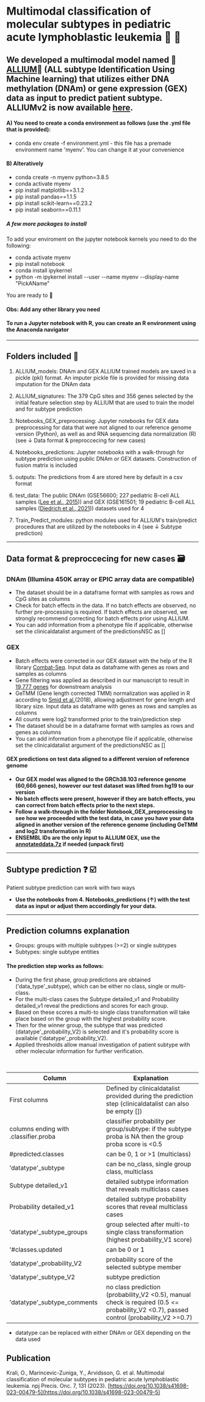 # Multimodal classification of molecular subtypes in pediatric acute lymphoblastic leukemia  :girl: :boy:

## We developed a multimodal model named :onion:[ALLIUM](https://doi.org/10.1038/s41698-023-00479-5):garlic: (ALL subtype Identification Using Machine learning) that utilizes either DNA methylation (DNAm) or gene expression (GEX) data as input to predict patient subtype. ALLIUMv2 is now available [here](https://github.com/Molmed/allium.git).

#### A) You need to create a conda environment as follows (use the .yml file that is provided):

+ conda env create -f environment.yml - this file has a premade environment name 'myenv'. You can change it at your convenience 

#### B) Alteratively 

+ conda create -n myenv python=3.8.5
+ conda activate myenv
+ pip install matplotlib==3.1.2
+ pip install pandas==1.1.5
+ pip install scikit-learn==0.23.2
+ pip install seaborn==0.11.1

##### A few more packages to install 

To add your enviroment on the jupyter notebook kernels you need to do the following:
+ conda activate myenv
+ pip install notebook
+ conda install ipykernel
+ python -m ipykernel install --user --name myenv --display-name "PickAName"

You are ready to :rocket:

#### Obs: Add any other library you need 
#### To run a Jupyter notebook with R, you can create an R environment using the Anaconda navigator
---


## Folders included :file_folder:

1. ALLIUM_models: DNAm and GEX ALLIUM trained models are saved in a pickle (pkl) format. An imputer pickle file is provided for missing data imputation for the DNAm data

2. ALLIUM_signatures: The 379 CpG sites and 356 genes selected by the initial feature selection step by ALLIUM that are used to train the model and for subtype prediction

3. Notebooks_GEX_preprocessing: Jupyter notebooks for GEX data preprocessing for data that were not aligned to our reference genome version (Python), as well as and RNA sequencing data normalization (R)(see &#8595; Data format & preproccecing for new cases)

4. Notebooks_predictions: Jupyter notebooks with a walk-through for subtype prediction using public DNAm or GEX datasets. Construction of fusion matrix is included

5. outputs: The predictions from 4 are stored here by default in a csv format

6. test_data: The public DNAm (GSE56600; 227 pediatric B-cell ALL samples ([Lee et al., 2015](https://doi.org/10.1093/nar/gkv103))) and GEX (GSE161501; 19 pediatric B-cell ALL samples ([Diedrich et al., 2021](https://doi.org/10.1038/s41375-021-01209-1))) datasets used for 4

7. Train_Predict_modules: python modules used for ALLIUM's train/predict procedures that are utilized by the notebooks in 4 (see &#8595; Subtype prediction)

---


## Data format & preproccecing for new cases :card_file_box:
### DNAm (Illumina 450K array or EPIC array data are compatible)

+ The dataset should be in a dataframe format with samples as rows and CpG sites as columns
+ Check for batch effects in the data. If no batch effects are observed, no further pre-processing is required. If batch effects are observed, we strongly recommend correcting for batch effects prior using ALLIUM.
+ You can add information from a phenotype file if applicable, otherwise set the clinicaldatalist argument of the predictionsNSC as []



### GEX
+ Batch effects were corrected in our GEX dataset with the help of the R library [Combat-Seq](https://github.com/zhangyuqing/ComBat-seq). Input data as dataframe with genes as rows and samples as columns
+ Gene filtering was applied as described in our manuscript to result in [19,777 genes](./Notebooks_GEX_preprocessing/data/) for downstream analysis
+ GeTMM (Gene length corrected TMM) normalization was applied in R according to [Smid et al.](https://doi.org/10.1186/s12859-018-2246-7)(2018), allowing adjustment for gene length and library size. Input data as dataframe with genes as rows and samples as columns
+ All counts were log2 transformed prior to the train/prediction step
+ The dataset should be in a dataframe format with samples as rows and genes as columns
+ You can add information from a phenotype file if applicable, otherwise set the clinicaldatalist argument of the predictionsNSC as []

#### GEX predictions on test data aligned to a different version of reference genome

+ **Our GEX model was aligned to the GRCh38.103 reference genome (60,666 genes), however our test dataset was lifted from hg19 to our version**
+ **No batch effects were present, however if they are batch effects, you can correct from batch effects prior to the next steps.**
+ **Follow a walk-through in the folder Notebook_GEX_preprocessing to see how we proceeded with the test data, in case you have your data aligned in another version of the reference genome (including GeTMM and log2 transformation in R)**
+ **ENSEMBL IDs are the only input to ALLIUM GEX, use the [annotateddata.7z](./Notebooks_GEX_preprocessing/data/) if needed (unpack first)**


---

## Subtype prediction :question: :ballot_box_with_check:

Patient subtype prediction can work with two ways
+ **Use the notebooks from 4. Notebooks_predictions (&#8593;) with the test data as input or adjust them accordingly for your data.**

---
## Prediction columns explanation
+ Groups: groups with multiple subtypes (>=2) or single subtypes
+ Subtypes: single subtype entities
#### The prediction step works as follows:
+ During the first phase, group predictions are obtained ('data_type'_subtype), which can be either no class, single or multi-class. 
+ For the multi-class cases the Subtype detailed_v1 and Probability detailed_v1 reveal the predictions and scores for each group. 
+ Based on these scores a multi-to single class transformation will take place based on the group with the highest probability score.
+ Then for the winner group, the subtype that was predicted (datatype'_probability_V2) is selected and it's probability score is available ('datatype'_probability_V2).
+ Applied thresholds allow manual investigation of patient subtype with other molecular information for further verification.

<br>


| Column | Explanation |
| --- | --- |
| First columns | Defined by clinicaldatalist provided during the prediction step (clinicaldatalist can also be empty [])|
| columns ending with .classifier.proba | classifier probability per group/subtype: if the subtype proba is NA then the group proba score is <0.5|
| #predicted.classes | can be 0, 1 or >1 (multiclass) |
|'datatype'_subtype | can be no_class, single group class, multiclass|
| Subtype detailed_v1 | detailed subtype information that reveals multiclass cases|
| Probability detailed_v1 | detailed subtype probability scores that reveal multiclass cases|
|'datatype'_subtype_groups | group selected after multi-to single class transformation (highest probability_V1 score)|
|'#classes.updated | can be 0 or 1|
|'datatype'_probability_V2 | probability score of the selected subtype member|
|'datatype'_subtype_V2 | subtype prediction|
|'datatype'_subtype_comments | no class prediction (probability_V2 <0.5), manual check is required (0.5 <= probability_V2 <0.7), passed control (probability_V2 >=0.7)|


+ datatype can be replaced with either DNAm or GEX depending on the data used

## Publication
Krali, O., Marincevic-Zuniga, Y., Arvidsson, G. et al. Multimodal classification of molecular subtypes in pediatric acute lymphoblastic leukemia. npj Precis. Onc. 7, 131 (2023). [https://doi.org/10.1038/s41698-023-00479-5](https://doi.org/10.1038/s41698-023-00479-5)
